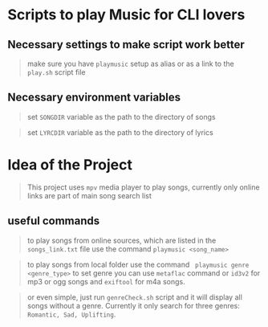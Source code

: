 # Scripts to play Music for CLI lovers

## Necessary settings to make script work better
> make sure you have `playmusic` setup as alias or as a link to the `play.sh` script file

## Necessary environment variables
> set `SONGDIR` variable as the path to the directory of songs

> set `LYRCDIR` variable as the path to the directory of lyrics

# Idea of the Project
> This project uses `mpv` media player to play songs,
currently only online links are part of main song search list

## useful commands
> to play songs from online sources, which are listed in the `songs_link.txt` file use the command
    ``` playmusic <song_name> ```


> to play songs from local folder use the command
    ``` playmusic genre <genre_type>```
> to set genre you can use `metaflac` command or `id3v2` for mp3 or ogg songs and `exiftool` for m4a songs.

> or even simple, just run `genreCheck.sh` script and it will display all songs without a genre. Currently it only search for three genres: `Romantic, Sad, Uplifting`.
